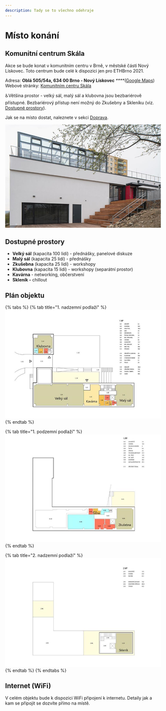 ```yaml
---
description: Tady se to všechno odehraje
---
```


# Místo konání

## Komunitní centrum Skála

Akce se bude konat v komunitním centru v Brně, v městské části Nový Lískovec. Toto centrum bude celé k dispozici jen pro ETHBrno 2021.

Adresa: **Oblá 505/54a, 634 00 Brno - Nový Lískovec** _****_\([Google Maps](https://goo.gl/maps/wbZFMrzfBHDTtRRK8)\)  
Webové stránky: [Komunitním centru Skála](https://novy-liskovec.cz/komunitni-centrum-skala/ds-1389)

♿Většina prostor - velký sál, malý sál a klubovna jsou bezbariérově přístupné. Bezbariérový přístup není možný do Zkušebny a Skleníku \(viz. [Dostupné prostory](misto-konani.md#dostupne-prostory)\).

Jak se na místo dostat, naleznete v sekci [Doprava](prakticke-informace/doprava.md).

![](.gitbook/assets/kc-skala.jpeg)

## Dostupné prostory

* **Velký sál** \(kapacita 100 lidí\) - přednášky, panelové diskuze
* **Malý sál** \(kapacita 25 lidí\) - přednášky
* **Zkušebna** \(kapacita 25 lidí\) - workshopy
* **Klubovna** \(kapacita 15 lidí\) - workshopy \(separátní prostor\)
* **Kavárna** - networking, občerstvení
* **Skleník -** chillout

## Plán objektu

{% tabs %}
{% tab title="1. nadzemní podlaží" %}
![](.gitbook/assets/kc-skala-1np%20%281%29.jpeg)
{% endtab %}

{% tab title="1. podzemní podlaží" %}
![](.gitbook/assets/kc-skala-1pp.jpeg)
{% endtab %}

{% tab title="2. nadzemní podlaží" %}
![](.gitbook/assets/kc-skala-2np.jpeg)
{% endtab %}
{% endtabs %}

## Internet \(WiFi\)

V celém objektu bude k dispozici WiFi připojení k internetu. Detaily jak a kam se připojit se dozvíte přímo na místě.



